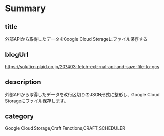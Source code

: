 # Summary

## title

外部APIから取得したデータをGoogle Cloud Storageにファイル保存する

## blogUrl

https://solution.plaid.co.jp/202403-fetch-external-api-and-save-file-to-gcs

## description

外部APIから取得したデータを改行区切りのJSON形式に整形し、Google Cloud Storageにファイル保存します。

## category

Google Cloud Storage,Craft Functions,CRAFT_SCHEDULER